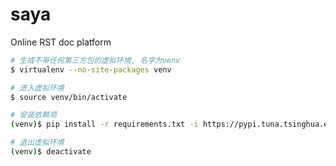 # saya
Online RST doc platform

```sh
# 生成不带任何第三方包的虚拟环境, 名字为venv
$ virtualenv --no-site-packages venv

# 进入虚拟环境
$ source venv/bin/activate

# 安装依赖项
(venv)$ pip install -r requirements.txt -i https://pypi.tuna.tsinghua.edu.cn/simple

# 退出虚拟环境
(venv)$ deactivate
```
